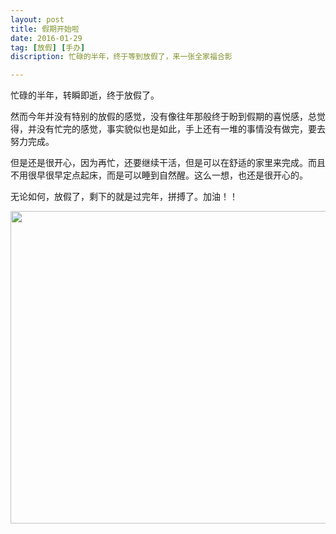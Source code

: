 ```yaml
---
layout: post
title: 假期开始啦
date: 2016-01-29
tag: [放假] [手办]
discription: 忙碌的半年，终于等到放假了，来一张全家福合影

---
```


忙碌的半年，转瞬即逝，终于放假了。
<p>然而今年并没有特别的放假的感觉，没有像往年那般终于盼到假期的喜悦感，总觉得，并没有忙完的感觉，事实貌似也是如此，手上还有一堆的事情没有做完，要去努力完成。</p>

但是还是很开心，因为再忙，还要继续干活，但是可以在舒适的家里来完成。而且不用很早很早定点起床，而是可以睡到自然醒。这么一想，也还是很开心的。
<p>
无论如何，放假了，剩下的就是过完年，拼搏了。加油！！
<p><img src="http://7xq750.com1.z0.glb.clouddn.com/IMG_5224.JPG" height="500" width="600" align="center"></p>



